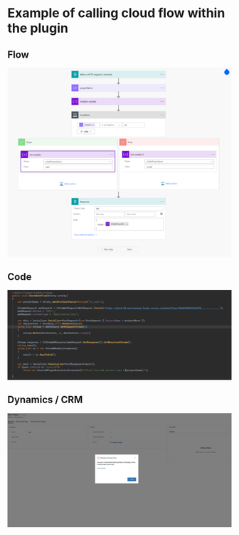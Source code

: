 # Example of calling cloud flow within the plugin

## Flow

![Flow](https://raw.githubusercontent.com/hzengindev/call-cloud-flow-in-plugin/main/img/flow.png)

## Code

![Flow](https://raw.githubusercontent.com/hzengindev/call-cloud-flow-in-plugin/main/img/code.png)

## Dynamics / CRM

![Flow](https://raw.githubusercontent.com/hzengindev/call-cloud-flow-in-plugin/main/img/crm.png)
